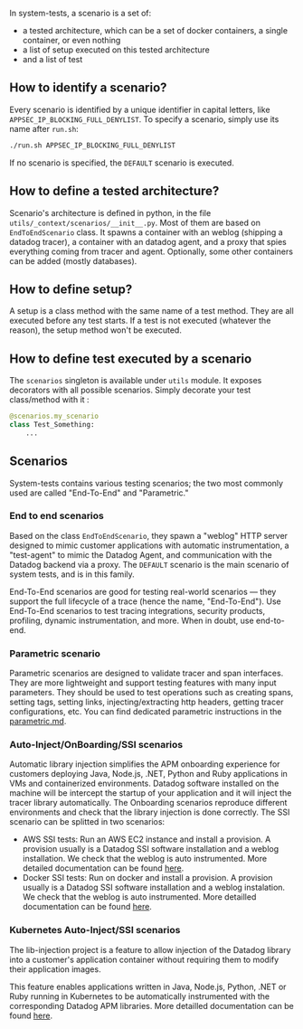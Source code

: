 In system-tests, a scenario is a set of:

* a tested architecture, which can be a set of docker containers, a single container, or even nothing
* a list of setup executed on this tested architecture
* and a list of test

## How to identify a scenario?

Every scenario is identified by a unique identifier in capital letters, like `APPSEC_IP_BLOCKING_FULL_DENYLIST`. To specify a scenario, simply use its name after `run.sh`:

```bash
./run.sh APPSEC_IP_BLOCKING_FULL_DENYLIST
```

If no scenario is specified, the `DEFAULT` scenario is executed.

## How to define a tested architecture?

Scenario's architecture is defined in python, in the file `utils/_context/scenarios/__init__.py`. Most of them are based on `EndToEndScenario` class. It spawns a container with an weblog (shipping a datadog tracer), a container with an datadog agent, and a proxy that spies everything coming from tracer and agent. Optionally, some other containers can be added (mostly databases).

## How to define setup?

A setup is a class method with the same name of a test method. They are all executed before any test starts. If a test is not executed (whatever the reason), the setup method won't be executed.

## How to define test executed by a scenario

The `scenarios` singleton is available under `utils` module. It exposes decorators with  all possible scenarios. Simply decorate your test class/method with it :

```python
@scenarios.my_scenario
class Test_Something:
    ...
```

## Scenarios

System-tests contains various testing scenarios; the two most commonly used are called "End-To-End" and "Parametric."

### End to end scenarios

Based on the class `EndToEndScenario`, they spawn a "weblog" HTTP server designed to mimic customer applications with automatic instrumentation, a "test-agent" to mimic the Datadog Agent, and communication with the Datadog backend via a proxy. The `DEFAULT` scenario is the main scenario of system tests, and is in this family.

End-To-End scenarios are good for testing real-world scenarios — they support the full lifecycle of a trace (hence the name, "End-To-End"). Use End-To-End scenarios to test tracing integrations, security products, profiling, dynamic instrumentation, and more. When in doubt, use end-to-end.

### Parametric scenario

Parametric scenarios are designed to validate tracer and span interfaces. They are more lightweight and support testing features with many input parameters. They should be used to test operations such as creating spans, setting tags, setting links, injecting/extracting http headers, getting tracer configurations, etc. You can find dedicated parametric instructions in the [parametric.md](https://github.com/DataDog/system-tests/blob/main/docs/scenarios/parametric.md).

### Auto-Inject/OnBoarding/SSI scenarios

Automatic library injection simplifies the APM onboarding experience for customers deploying Java, Node.js, .NET, Python and Ruby applications in VMs and containerized environments. Datadog software installed on the machine will be intercept the startup of your application and it will inject the tracer library automatically. The Onboarding scenarios reproduce different environments and check that the library injection is done correctly. The SSI scenario can be splitted in two scenarios:
* AWS SSI tests: Run an AWS EC2 instance and install a provision. A provision usually is a Datadog SSI software  installation and a weblog installation. We check that the weblog is auto instrumented. More detailed documentation can be found [here](onboarding.md).
* Docker SSI tests: Run on docker and install a provision. A provision usually is a Datadog SSI software installation and a weblog instalation. We check that the weblog is auto instrumented. More detailled documentation can be found [here](docker_ssi.md).

### Kubernetes Auto-Inject/SSI scenarios


The lib-injection project is a feature to allow injection of the Datadog library into a customer's application container without requiring them to modify their application images.

This feature enables applications written in Java, Node.js, Python, .NET or Ruby running in Kubernetes to be automatically instrumented with the corresponding Datadog APM libraries. More detailled documentation can be found [here](https://github.com/DataDog/system-tests/blob/main/docs/scenarios/k8s_library_injection_overview.md).